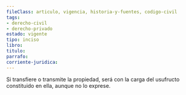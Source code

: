 ```yaml
---
fileClass: articulo, vigencia, historia-y-fuentes, codigo-civil
tags:
- derecho-civil
- derecho-privado
estado: vigente
tipo: inciso
libro:
titulo:
parrafo:
corriente-juridica:
---
```

Si transfiere o transmite la propiedad, será con la carga del usufructo constituido en ella, aunque no lo exprese.